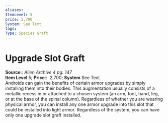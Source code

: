 ```yaml
---
aliases: 
ItemLevel: 5
price: 2,700
System: See Text
tags: 
Type: Species Graft
---
```


# Upgrade Slot Graft

**Source**:: _Alien Archive 4 pg. 147_  
**Item Level** 5;
**Price**::  2,700; **System** See Text  
Androids can gain the benefits of certain armor upgrades by simply installing them into their bodies. This augmentation usually consists of a metallic recess in or attached to a chosen system (an arm, foot, hand, leg, or at the base of the spinal column). Regardless of whether you are wearing physical armor, you can install any one armor upgrade into this slot that could be installed into light armor. Regardless of the system, you can have only one upgrade slot graft installed.
